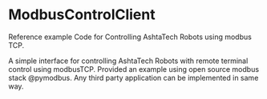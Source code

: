 # ModbusControlClient
Reference example Code for Controlling AshtaTech Robots using modbus TCP.

A simple interface for controlling AshtaTech Robots with remote terminal control using modbusTCP. Provided an example using open source modbus stack @pymodbus.
Any third party application can be implemented in same way.
